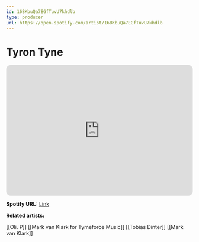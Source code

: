 ```yaml
---
id: 16BKbuQa7EGfTuvU7khdlb
type: producer
url: https://open.spotify.com/artist/16BKbuQa7EGfTuvU7khdlb
---
```

# Tyron Tyne

<iframe style="border-radius:12px" src="https://open.spotify.com/embed/artist/16BKbuQa7EGfTuvU7khdlb" width="100%" height="352" frameBorder="0" allowfullscreen="" allow="autoplay; clipboard-write; encrypted-media; fullscreen; picture-in-picture" loading="lazy"></iframe>

**Spotify URL:** [Link](https://open.spotify.com/artist/16BKbuQa7EGfTuvU7khdlb)

**Related artists:**

[[Oli. P]]
[[Mark van Klark for Tymeforce Music]]
[[Tobias Dinter]]
[[Mark van Klark]]
